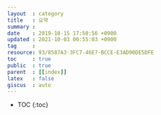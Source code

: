 ```yaml
---
layout  : category
title   : 요약
summary : 
date    : 2019-10-15 17:50:56 +0900
updated : 2021-10-03 00:55:03 +0900
tag     : 
resource: 93/8587A3-3FC7-46E7-BCCE-E3AD90DE5DFE
toc     : true
public  : true
parent  : [[index]]
latex   : false
giscus  : auto
---
```

* TOC
{:toc}

